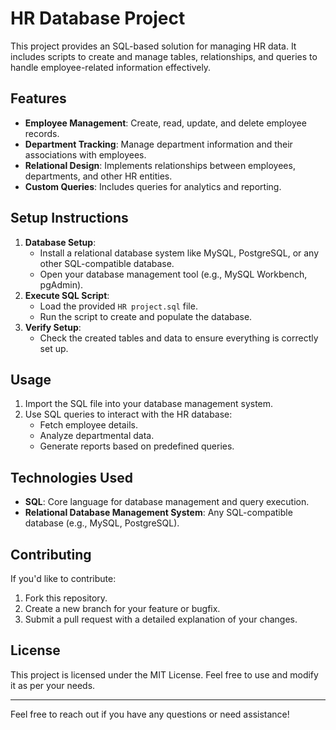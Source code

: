 # HR Database Project

This project provides an SQL-based solution for managing HR data. It includes scripts to create and manage tables, relationships, and queries to handle employee-related information effectively.

## Features

- **Employee Management**: Create, read, update, and delete employee records.
- **Department Tracking**: Manage department information and their associations with employees.
- **Relational Design**: Implements relationships between employees, departments, and other HR entities.
- **Custom Queries**: Includes queries for analytics and reporting.

## Setup Instructions

1. **Database Setup**:
   - Install a relational database system like MySQL, PostgreSQL, or any other SQL-compatible database.
   - Open your database management tool (e.g., MySQL Workbench, pgAdmin).
2. **Execute SQL Script**:
   - Load the provided `HR project.sql` file.
   - Run the script to create and populate the database.
3. **Verify Setup**:
   - Check the created tables and data to ensure everything is correctly set up.

## Usage

1. Import the SQL file into your database management system.
2. Use SQL queries to interact with the HR database:
   - Fetch employee details.
   - Analyze departmental data.
   - Generate reports based on predefined queries.

## Technologies Used

- **SQL**: Core language for database management and query execution.
- **Relational Database Management System**: Any SQL-compatible database (e.g., MySQL, PostgreSQL).

## Contributing

If you'd like to contribute:

1. Fork this repository.
2. Create a new branch for your feature or bugfix.
3. Submit a pull request with a detailed explanation of your changes.

## License

This project is licensed under the MIT License. Feel free to use and modify it as per your needs.

---

Feel free to reach out if you have any questions or need assistance!
